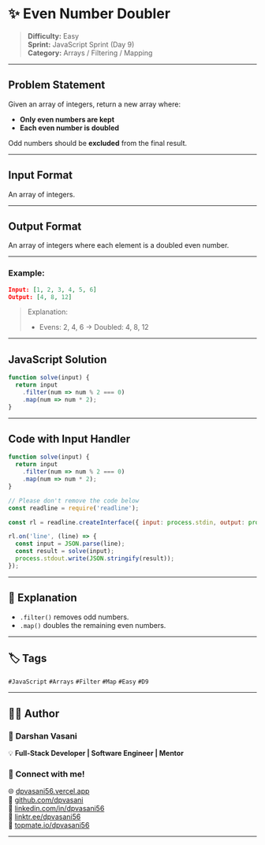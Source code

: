 # ✨ Even Number Doubler

> **Difficulty:** Easy  
> **Sprint:** JavaScript Sprint (Day 9)  
> **Category:** Arrays / Filtering / Mapping

---

## Problem Statement

Given an array of integers, return a new array where:
- **Only even numbers are kept**
- **Each even number is doubled**

Odd numbers should be **excluded** from the final result.

---

## Input Format

An array of integers.

---

## Output Format

An array of integers where each element is a doubled even number.

---

### Example:

```json
Input: [1, 2, 3, 4, 5, 6]
Output: [4, 8, 12]
```

> Explanation:
> - Evens: 2, 4, 6 → Doubled: 4, 8, 12

---

## JavaScript Solution

```js
function solve(input) {
  return input
    .filter(num => num % 2 === 0)
    .map(num => num * 2);
}
```

---

## Code with Input Handler

```js
function solve(input) {
  return input
    .filter(num => num % 2 === 0)
    .map(num => num * 2);
}

// Please don't remove the code below
const readline = require('readline');

const rl = readline.createInterface({ input: process.stdin, output: process.stdout });

rl.on('line', (line) => {
  const input = JSON.parse(line);
  const result = solve(input);
  process.stdout.write(JSON.stringify(result));
});
```

---

## 🧠 Explanation

- `.filter()` removes odd numbers.
- `.map()` doubles the remaining even numbers.

---

## 🏷️ Tags

`#JavaScript` `#Arrays` `#Filter` `#Map` `#Easy` `#D9`

---

## 👨‍💻 Author  

### 🚀 **Darshan Vasani**  
💡 **Full-Stack Developer | Software Engineer | Mentor**    

### 🔗 Connect with me!  
🌐 [dpvasani56.vercel.app](https://dpvasani56.vercel.app)  
🐙 [github.com/dpvasani](https://github.com/dpvasani)  
💼 [linkedin.com/in/dpvasani56](https://www.linkedin.com/in/dpvasani56/)  
🌳 [linktr.ee/dpvasani56](https://linktr.ee/dpvasani56)  
📢 [topmate.io/dpvasani56](https://topmate.io/dpvasani56)

---
